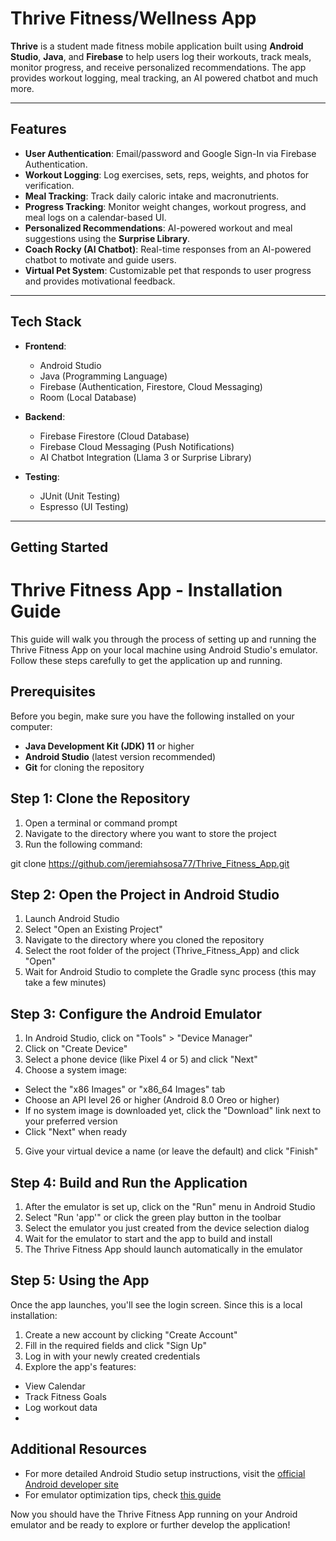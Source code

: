 # Thrive Fitness/Wellness App

**Thrive** is a student made fitness mobile application built using **Android Studio**, **Java**, and **Firebase** to help users log their workouts, track meals, monitor progress, and receive personalized recommendations. The app provides workout logging, meal tracking, an AI powered chatbot and much more.

---

## Features

- **User Authentication**: Email/password and Google Sign-In via Firebase Authentication.
- **Workout Logging**: Log exercises, sets, reps, weights, and photos for verification.
- **Meal Tracking**: Track daily caloric intake and macronutrients.
- **Progress Tracking**: Monitor weight changes, workout progress, and meal logs on a calendar-based UI.
- **Personalized Recommendations**: AI-powered workout and meal suggestions using the **Surprise Library**.
- **Coach Rocky (AI Chatbot)**: Real-time responses from an AI-powered chatbot to motivate and guide users.
- **Virtual Pet System**: Customizable pet that responds to user progress and provides motivational feedback.

---

## Tech Stack

- **Frontend**:  
  - Android Studio  
  - Java (Programming Language)  
  - Firebase (Authentication, Firestore, Cloud Messaging)  
  - Room (Local Database)

- **Backend**:  
  - Firebase Firestore (Cloud Database)  
  - Firebase Cloud Messaging (Push Notifications)  
  - AI Chatbot Integration (Llama 3 or Surprise Library)

- **Testing**:  
  - JUnit (Unit Testing)  
  - Espresso (UI Testing)

---

## Getting Started

# Thrive Fitness App - Installation Guide

This guide will walk you through the process of setting up and running the Thrive Fitness App on your local machine using Android Studio's emulator. Follow these steps carefully to get the application up and running.

## Prerequisites

Before you begin, make sure you have the following installed on your computer:

- **Java Development Kit (JDK) 11** or higher
- **Android Studio** (latest version recommended)
- **Git** for cloning the repository

## Step 1: Clone the Repository

1. Open a terminal or command prompt
2. Navigate to the directory where you want to store the project
3. Run the following command:

git clone https://github.com/jeremiahsosa77/Thrive_Fitness_App.git

## Step 2: Open the Project in Android Studio

1. Launch Android Studio
2. Select "Open an Existing Project"
3. Navigate to the directory where you cloned the repository
4. Select the root folder of the project (Thrive_Fitness_App) and click "Open"
5. Wait for Android Studio to complete the Gradle sync process (this may take a few minutes)

## Step 3: Configure the Android Emulator

1. In Android Studio, click on "Tools" > "Device Manager"
2. Click on "Create Device"
3. Select a phone device (like Pixel 4 or 5) and click "Next"
4. Choose a system image:
- Select the "x86 Images" or "x86_64 Images" tab
- Choose an API level 26 or higher (Android 8.0 Oreo or higher)
- If no system image is downloaded yet, click the "Download" link next to your preferred version
- Click "Next" when ready
5. Give your virtual device a name (or leave the default) and click "Finish"

## Step 4: Build and Run the Application

1. After the emulator is set up, click on the "Run" menu in Android Studio
2. Select "Run 'app'" or click the green play button in the toolbar
3. Select the emulator you just created from the device selection dialog
4. Wait for the emulator to start and the app to build and install
5. The Thrive Fitness App should launch automatically in the emulator

## Step 5: Using the App

Once the app launches, you'll see the login screen. Since this is a local installation:

1. Create a new account by clicking "Create Account"
2. Fill in the required fields and click "Sign Up"
3. Log in with your newly created credentials
4. Explore the app's features:
- View Calendar
- Track Fitness Goals
- Log workout data
- 
## Additional Resources

- For more detailed Android Studio setup instructions, visit the [official Android developer site](https://developer.android.com/studio/install)
- For emulator optimization tips, check [this guide](https://developer.android.com/studio/run/emulator-acceleration)

Now you should have the Thrive Fitness App running on your Android emulator and be ready to explore or further develop the application!
